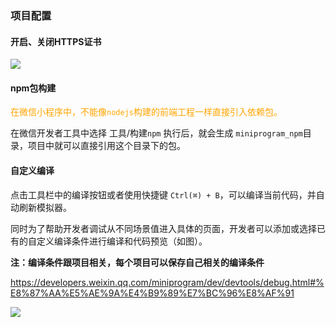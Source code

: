 ### 项目配置

#### 开启、关闭HTTPS证书

![](https://pic1.zhimg.com/80/v2-dabcd1825e3983a683cb8b9d2bd8c174_720w.png)

#### npm包构建

<font style="color:orange;">在微信小程序中，不能像`nodejs`构建的前端工程一样直接引入依赖包。</font>

在微信开发者工具中选择 工具/构建`npm` 执行后，就会生成 `miniprogram_npm`目录，项目中就可以直接引用这个目录下的包。

#### 自定义编译

点击工具栏中的编译按钮或者使用快捷键 `Ctrl(⌘) + B`，可以编译当前代码，并自动刷新模拟器。

同时为了帮助开发者调试从不同场景值进入具体的页面，开发者可以添加或选择已有的自定义编译条件进行编译和代码预览（如图）。

**注：编译条件跟项目相关，每个项目可以保存自己相关的编译条件**

https://developers.weixin.qq.com/miniprogram/dev/devtools/debug.html#%E8%87%AA%E5%AE%9A%E4%B9%89%E7%BC%96%E8%AF%91

![](https://pic2.zhimg.com/80/v2-856f376a149d86c298a5e4b869376ff0_720w.png)